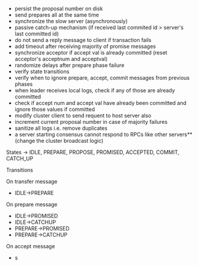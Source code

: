 - persist the proposal number on disk 
- send prepares all at the same time
- synchronize the slow server (asynchronously)
- passive catch-up mechanism (if received last commited id > server's last committed id)
- do not send a reply message to client if transaction fails
- add timeout after receiving majority of promise messages
- synchronize acceptor if accept val is already committed (reset acceptor's acceptnum and acceptval)
- randomize delays after prepare phase failure
- verify state transitions
- verify when to ignore prepare, accept, commit messages from previous phases
- when leader receives local logs, check if any of those are already committed
- check if accept num and accept val have already been committed and ignore those values if committed
- modify cluster client to send requent to host server also
- increment current proposal number in case of majority failures
- sanitize all logs i.e. remove duplicates 
- a server starting consensus cannot respond to RPCs like other servers** (change the cluster broadcast logic)





States -> IDLE, PREPARE, PROPOSE, PROMISED, ACCEPTED, COMMIT, CATCH_UP

Transitions

On transfer message
- IDLE->PREPARE

On prepare message
- IDLE->PROMISED
- IDLE->CATCHUP
- PREPARE->PROMISED
- PREPARE->CATCHUP

On accept message
- s

